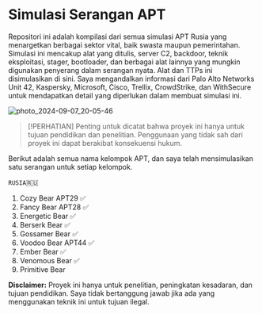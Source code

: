 # Simulasi Serangan APT

Repositori ini adalah kompilasi dari semua simulasi APT Rusia yang menargetkan berbagai sektor vital, baik swasta maupun pemerintahan. Simulasi ini mencakup alat yang ditulis, server C2, backdoor, teknik eksploitasi, stager, bootloader, dan berbagai alat lainnya yang mungkin digunakan penyerang dalam serangan nyata. Alat dan TTPs ini disimulasikan di sini. Saya mengandalkan informasi dari Palo Alto Networks Unit 42, Kaspersky, Microsoft, Cisco, Trellix, CrowdStrike, dan WithSecure untuk mendapatkan detail yang diperlukan dalam membuat simulasi ini.

![photo_2024-09-07_20-05-46](https://github.com/user-attachments/assets/361596c1-5fdc-4f58-b91f-80507feccfd3)

> [!PERHATIAN]
> Penting untuk dicatat bahwa proyek ini hanya untuk tujuan pendidikan dan penelitian. Penggunaan yang tidak sah dari proyek ini dapat berakibat konsekuensi hukum.

Berikut adalah semua nama kelompok APT, dan saya telah mensimulasikan satu serangan untuk setiap kelompok.

`RUSIA`🇷🇺️
1. Cozy Bear APT29   ✅️                                      
2. Fancy Bear APT28  ✅️
3. Energetic Bear    ✅️
4. Berserk Bear      ✅️
5. Gossamer Bear     ✅️
6. Voodoo Bear APT44 ✅️
7. Ember Bear        ✅️ 
8. Venomous Bear     ✅️
9. Primitive Bear    

**Disclaimer:** Proyek ini hanya untuk penelitian, peningkatan kesadaran, dan tujuan pendidikan. Saya tidak bertanggung jawab jika ada yang menggunakan teknik ini untuk tujuan ilegal.

